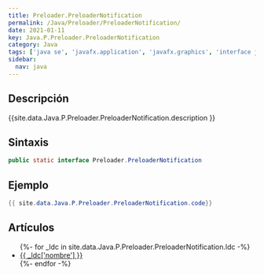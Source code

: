 ```yaml
---
title: Preloader.PreloaderNotification
permalink: /Java/Preloader/PreloaderNotification/
date: 2021-01-11
key: Java.P.Preloader.PreloaderNotification
category: Java
tags: ['java se', 'javafx.application', 'javafx.graphics', 'interface java', 'JavaFX 2.0']
sidebar: 
  nav: java
---
```


## Descripción
{{site.data.Java.P.Preloader.PreloaderNotification.description }}

## Sintaxis
~~~java
public static interface Preloader.PreloaderNotification
~~~

## Ejemplo
~~~java
{{ site.data.Java.P.Preloader.PreloaderNotification.code}}
~~~

## Artículos
<ul>
{%- for _ldc in site.data.Java.P.Preloader.PreloaderNotification.ldc -%}
   <li>
       <a href="{{_ldc['url'] }}">{{ _ldc['nombre'] }}</a>
   </li>
{%- endfor -%}
</ul>
